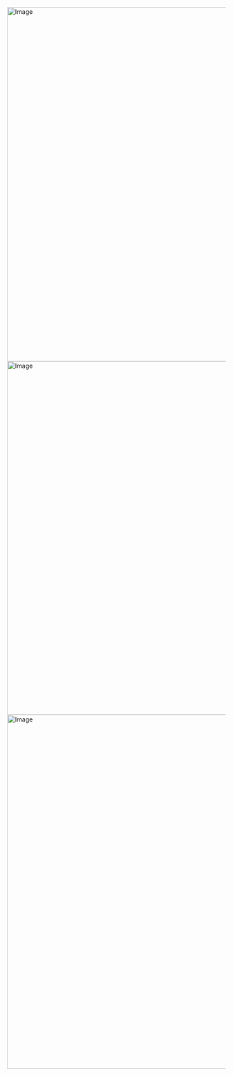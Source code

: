 
<img width="513" height="815" alt="Image" src="https://github.com/user-attachments/assets/45ab0ff7-59b9-415c-ae77-51523a3e4857" />
<img width="509" height="814" alt="Image" src="https://github.com/user-attachments/assets/775c0dd5-61cf-4a45-be76-c6cd9f6178c8" />
<img width="513" height="815" alt="Image" src="https://github.com/user-attachments/assets/1e2e6a4e-4802-488e-9ddd-5ba94160da58" />
